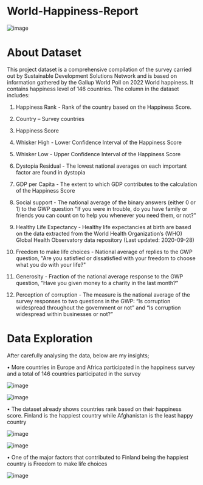 # World-Happiness-Report
![image](https://user-images.githubusercontent.com/128192166/230749608-b82163b1-e329-4c60-8ff3-c5c9760f06e3.png)


# About Dataset
This project dataset is a comprehensive compilation of the survey carried out by Sustainable Development Solutions Network and is based on information gathered by the Gallup World Poll on 2022 World happiness. It contains happiness level of 146 countries. The column in the dataset includes:

1.	Happiness Rank - Rank of the country based on the Happiness Score.

2.	Country – Survey countries

3.	Happiness Score 

4.	Whisker High - Lower Confidence Interval of the Happiness Score

5.	Whisker Low - Upper Confidence Interval of the Happiness Score

6.	Dystopia Residual - The lowest national averages on each important factor are found in dystopia

7.	GDP per Capita - The extent to which GDP contributes to the calculation of the Happiness Score

8.	Social support - The national average of the binary answers (either 0 or 1) to the GWP question "If you were in trouble, do you have family or friends you can count on to help you whenever you need them, or not?"

9.	Healthy Life Expectancy - Healthy life expectancies at birth are based on the data extracted from the World Health Organization’s (WHO) Global Health Observatory data repository (Last updated: 2020-09-28)

10.	Freedom to make life choices - National average of replies to the GWP question, "Are you satisfied or dissatisfied with your freedom to choose what you do with your life?"

11.	Generosity - Fraction of the national average response to the GWP question, "Have you given money to a charity in the last month?"

12.	Perception of corruption - The measure is the national average of the survey responses to two questions in the GWP: “Is corruption widespread throughout the government or not” and “Is corruption widespread within businesses or not?”


# Data Exploration

After carefully analysing the data, below are my insights; 

•	More countries in Europe and Africa participated in the happiness survey and a total of 146 countries participated in the survey

![image](https://user-images.githubusercontent.com/128192166/230749685-6cc786ba-4520-483c-85c6-6e04339ecca7.png)

![image](https://user-images.githubusercontent.com/128192166/230749676-42ae8944-59fe-434e-8761-b1134f44a81a.png)

•	The dataset already shows countries rank based on their happiness score. Finland is the happiest country while Afghanistan is the least happy country

![image](https://user-images.githubusercontent.com/128192166/230749724-fcd6e091-224b-42f1-bbca-f28c22904425.png)


![image](https://user-images.githubusercontent.com/128192166/230749717-7def2d7b-fec7-46ec-8c31-df8344b8ba6b.png)

•	One of the major factors that contributed to Finland being the happiest country is Freedom to make life choices

![image](https://user-images.githubusercontent.com/128192166/230749768-4e3240b5-5fe2-48d1-9738-c0c5c7a4fb43.png)
